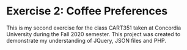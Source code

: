# Exercise 2: Coffee Preferences
 This is my second exercise for the class CART351 taken at Concordia University during the Fall 2020 semester. 
 This project was created to demonstrate my understanding of JQuery, JSON files and PHP.
